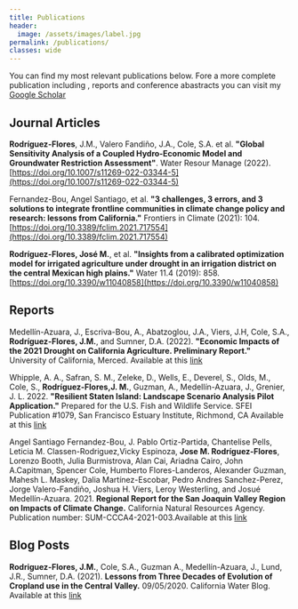 ```yaml
---
title: Publications
header:
  image: /assets/images/label.jpg
permalink: /publications/
classes: wide
---
```

You can find my most relevant publications below. Fore a more
complete publication including , reports and conference abastracts you can visit my [Google Scholar](https://scholar.google.com/citations?user=MJpJiPsAAAAJ&hl=en)

Journal Articles
---------------------

**Rodríguez-Flores**, J.M., Valero Fandiño, J.A., Cole, S.A. et al. **"Global Sensitivity Analysis of a Coupled Hydro-Economic Model and Groundwater Restriction Assessment"**. Water Resour Manage (2022). [https://doi.org/10.1007/s11269-022-03344-5](https://doi.org/10.1007/s11269-022-03344-5)

Fernandez-Bou, Angel Santiago, et al. **"3 challenges, 3 errors, and 3 solutions to integrate frontline communities in climate change policy and research: lessons from California."** Frontiers in Climate (2021): 104.[https://doi.org/10.3389/fclim.2021.717554](https://doi.org/10.3389/fclim.2021.717554)


**Rodríguez-Flores, José M.**, et al. **"Insights from a calibrated optimization model for irrigated agriculture under drought in an irrigation district on the central Mexican high plains."** Water 11.4 (2019): 858.[https://doi.org/10.3390/w11040858](https://doi.org/10.3390/w11040858)

Reports
---------------------


Medellín-Azuara, J., Escriva-Bou, A., Abatzoglou, J.A., Viers, J.H, Cole, S.A., **Rodríguez-Flores, J.M.**, and Sumner, D.A. (2022). **"Economic Impacts of the 2021 Drought on California Agriculture. Preliminary Report."** University of California, Merced. Available at this [link](https://wsm.ucmerced.edu/wp-content/uploads/2022/02/2021-Drought-Impact-Assessment_20210224.pdf)

Whipple, A. A., Safran, S. M., Zeleke, D., Wells, E., Deverel, S., Olds, M., Cole, S., **Rodríguez-Flores,J. M.**, Guzman, A., Medellín-Azuara, J., Grenier, J. L. 2022. **"Resilient Staten Island: Landscape
Scenario Analysis Pilot Application."** Prepared for the U.S. Fish and Wildlife Service. SFEI Publication #1079, San Francisco Estuary Institute, Richmond, CA Available at this [link](https://www.sfei.org/sites/default/files/biblio_files/Resilient%20Staten%20Island_SFEI_052022_highres.pdf)

Angel Santiago Fernandez-Bou, J. Pablo Ortiz-Partida, Chantelise Pells, Leticia M. Classen-Rodriguez,Vicky Espinoza, **Jose M. Rodríguez-Flores**, Lorenzo Booth, Julia Burmistrova, Alan Cai, Ariadna Cairo, John A.Capitman, Spencer Cole, Humberto Flores-Landeros, Alexander Guzman, Mahesh L. Maskey, Dalia Martínez-Escobar, Pedro Andres Sanchez-Perez, Jorge Valero-Fandiño, Joshua H. Viers, Leroy Westerling, and Josué Medellín-Azuara. 2021. **Regional Report for the San Joaquin Valley Region on Impacts of Climate Change.** California Natural Resources Agency. Publication number: SUM-CCCA4-2021-003.Available at this [link](https://www.energy.ca.gov/sites/default/files/2022-01/CA4_CCA_SJ_Region_Eng_ada.pdf)

Blog Posts
---------------------

**Rodriguez-Flores, J.M.**, Cole, S.A., Guzman A., Medellín-Azuara, J., Lund, J.R., Sumner, D.A. (2021). **Lessons from Three Decades of Evolution of Cropland use in the Central Valley.** 09/05/2020. California Water Blog. Available at this [link](https://bit.ly/3shOPG9)





